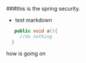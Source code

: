 ###this is the spring security.
* test markdown
```java
   public void a(){
     //do nothing
  }
```
how is going on
